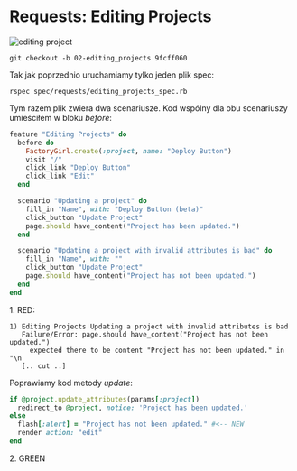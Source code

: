 # Requests: Editing Projects

![editing project](https://raw.github.com/wbzyl/projekt-zespolowy/master/public/editing_project.png)

    git checkout -b 02-editing_projects 9fcff060

Tak jak poprzednio uruchamiamy tylko jeden plik spec:

    rspec spec/requests/editing_projects_spec.rb

Tym razem plik zwiera dwa scenariusze. Kod wspólny dla obu
scenariuszy umieściłem w bloku *before*:

```ruby
feature "Editing Projects" do
  before do
    FactoryGirl.create(:project, name: "Deploy Button")
    visit "/"
    click_link "Deploy Button"
    click_link "Edit"
  end

  scenario "Updating a project" do
    fill_in "Name", with: "Deploy Button (beta)"
    click_button "Update Project"
    page.should have_content("Project has been updated.")
  end

  scenario "Updating a project with invalid attributes is bad" do
    fill_in "Name", with: ""
    click_button "Update Project"
    page.should have_content("Project has not been updated.")
  end
end
```

1\. RED:

    1) Editing Projects Updating a project with invalid attributes is bad
       Failure/Error: page.should have_content("Project has not been updated.")
         expected there to be content "Project has not been updated." in "\n
       [.. cut ..]

Poprawiamy kod metody *update*:

```ruby
if @project.update_attributes(params[:project])
  redirect_to @project, notice: 'Project has been updated.'
else
  flash[:alert] = "Project has not been updated." #<-- NEW
  render action: "edit"
end
```

2\. GREEN
